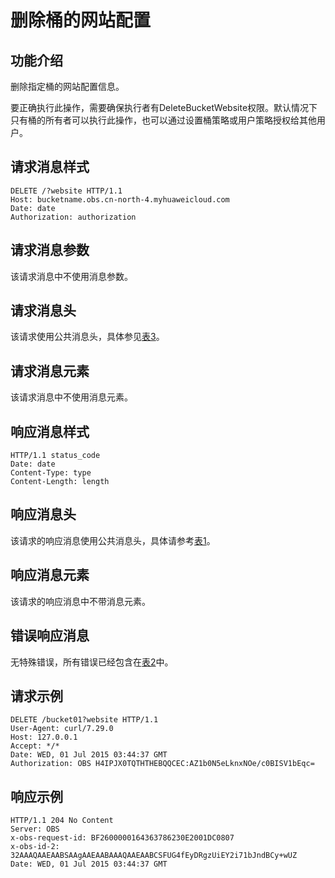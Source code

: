 # 删除桶的网站配置<a name="obs_04_0073"></a>

## 功能介绍<a name="section5584184924715"></a>

删除指定桶的网站配置信息。

要正确执行此操作，需要确保执行者有DeleteBucketWebsite权限。默认情况下只有桶的所有者可以执行此操作，也可以通过设置桶策略或用户策略授权给其他用户。

## 请求消息样式<a name="section27728131"></a>

```
DELETE /?website HTTP/1.1 
Host: bucketname.obs.cn-north-4.myhuaweicloud.com 
Date: date
Authorization: authorization
```

## 请求消息参数<a name="section48226587"></a>

该请求消息中不使用消息参数。

## 请求消息头<a name="section31386099"></a>

该请求使用公共消息头，具体参见[表3](构造请求.md#table25197309)。

## 请求消息元素<a name="section14039436"></a>

该请求消息中不使用消息元素。

## 响应消息样式<a name="section59246063"></a>

```
HTTP/1.1 status_code
Date: date
Content-Type: type
Content-Length: length
```

## 响应消息头<a name="section63452526"></a>

该请求的响应消息使用公共消息头，具体请参考[表1](返回结果.md#d0e686)。

## 响应消息元素<a name="section34201824"></a>

该请求的响应消息中不带消息元素。

## 错误响应消息<a name="section39380968"></a>

无特殊错误，所有错误已经包含在[表2](错误码.md#d0e843)中。

## 请求示例<a name="section14482163815396"></a>

```
DELETE /bucket01?website HTTP/1.1
User-Agent: curl/7.29.0
Host: 127.0.0.1
Accept: */*
Date: WED, 01 Jul 2015 03:44:37 GMT
Authorization: OBS H4IPJX0TQTHTHEBQQCEC:AZ1b0N5eLknxNOe/c0BISV1bEqc=
```

## 响应示例<a name="section76081155815"></a>

```
HTTP/1.1 204 No Content
Server: OBS
x-obs-request-id: BF2600000164363786230E2001DC0807
x-obs-id-2: 32AAAQAAEAABSAAgAAEAABAAAQAAEAABCSFUG4fEyDRgzUiEY2i71bJndBCy+wUZ
Date: WED, 01 Jul 2015 03:44:37 GMT
```


